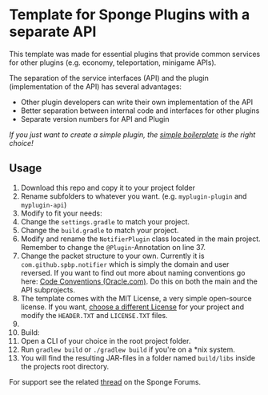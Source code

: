 # Template for Sponge Plugins with a separate API

This template was made for essential plugins that provide common services for other plugins (e.g. economy, teleportation, minigame APIs). 

The separation of the service interfaces (API) and the plugin (implementation of the API) has several advantages:

* Other plugin developers can write their own implementation of the API
* Better separation between internal code and interfaces for other plugins
* Separate version numbers for API and Plugin

*If you just want to create a simple plugin, the [simple boilerplate][4] is the right choice!*

## Usage
1. Download this repo and copy it to your project folder
2. Rename subfolders to whatever you want. (e.g. `myplugin-plugin` and `myplugin-api`)
3. Modify to fit your needs:
 1. Change the `settings.gradle` to match your project.
 2. Change the `build.gradle` to match your project.
 3. Modify and rename the `NotifierPlugin` class located in the main project. Remember to change the `@Plugin`-Annotation on line 37.
 4. Change the packet structure to your own. Currently it is `com.github.spbp.notifier` which is simply the domain and user reversed. If you want to find out more about naming conventions go here: [Code Conventions (Oracle.com)][1]. Do this on both the main and the API subprojects.
 5. The template comes with the MIT License, a very simple open-source license. If you want, [choose a different License][2] for your project and modify the `HEADER.TXT` and `LICENSE.TXT` files.
 6. 
4. Build:
 1. Open a CLI of your choice in the root project folder.
 2. Run `gradlew build` or `./gradlew build` if you're on a *nix system.
 3. You will find the resulting JAR-files in a folder named `build/libs` inside the projects root directory.

For support see the related [thread][3] on the Sponge Forums.

[1]: http://docs.oracle.com/javase/tutorial/java/package/namingpkgs.html
[2]: http://choosealicense.com
[3]: https://forums.spongepowered.org/t/boilerplate-for-plugins-with-api-implementation/6264
[4]: https://github.com/spbp/simple-boilerplate
